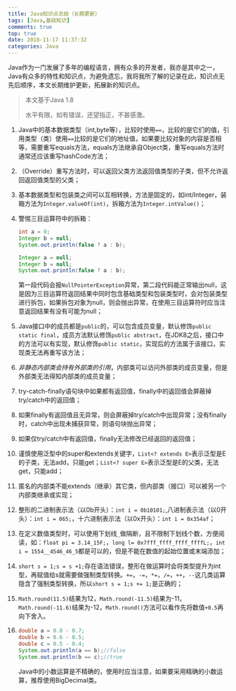 ```yaml
---
title: Java知识点总结（长期更新）
tags: [Java,基础知识]
comments: true
top: true
date: 2018-11-17 11:37:32
categories: Java
---
```


Java作为一门发展了多年的编程语言，拥有众多的开发者，我亦是其中之一，Java有众多的特性和知识点，为避免遗忘，我将我所了解的记录在此，知识点无先后顺序，本文长期维护更新，拓展新的知识点。

<!--more-->

> 本文基于Java 1.8
>
> 水平有限，如有错误，还望指正，不甚感激。

1. Java中的基本数据类型（int,byte等），比较时使用`==`，比较的是它们的值，引用类型（类）使用`==`比较的是它们的地址值，如果要比较对象的内容是否相等，需要重写equals方法，equals方法继承自Object类，重写equals方法时通常还应该重写hashCode方法；

2. （Override）重写方法时，可以返回父类方法返回值类型的子类，但不允许返回返回值类型的父类；

3. 基本数据类型和包装类之间可以互相转换，方法是固定的，如int/Integer，装箱方法为`Integer.valueOf(int)`，拆箱方法为`Integer.intValue()`；

4. 警惕三目运算符中的拆箱：

   ```java
   int a = 0;
   Integer b = null;
   System.out.println(false ? a : b);
   ```

   ```java
   Integer a = null;
   Integer b = null;
   System.out.println(false ? a : b);
   ```

   第一段代码会报`NullPointerException`异常，第二段代码能正常输出null，这是因为三目运算符返回结果中同时包含基础类型和包装类型时，会对包装类型进行拆包，如果拆包对象为null，则会抛出异常，在使用三目运算符时应当注意返回结果有没有可能为null；

5. Java接口中的成员都是`public`的，可以包含成员变量，默认修饰`public static final`，成员方法默认修饰`public abstract`，在JDK8之后，接口中的方法可以有实现，默认修饰`public static`，实现后的方法属于该接口，实现类无法再重写该方法；

6. *非静态内部类会持有外部类的引用*，内部类可以访问外部类的成员变量，但是外部类无法得知内部类的成员变量；

7. try-catch-finally语句块中如果都有返回值，finally中的返回值会屏蔽掉try/catch中的返回值；

8. 如果finally有返回值且无异常，则会屏蔽掉try/catch中出现异常；没有finally时，catch中出现未捕获异常，则语句块抛出异常；

9. 如果仅try/catch中有返回值，finally无法修改已经返回的返回值；

10. 谨慎使用泛型中的super和extends关键字，`List<? extends E>`表示泛型是E的子类，无法add，只能get；`List<? super E>`表示泛型是E的父类，无法get，只能add；

11. 匿名的内部类不能extends（继承）其它类，但内部类（接口）可以被另一个内部类继承或实现；

12. 整形的二进制表示法（以0b开头）：`int i = 0b10101;`,八进制表示法（以0开头）：`int i = 065;`，十六进制表示法（以0x开头）：`int i = 0x354af`；

13. 在定义数值类型时，可以使用下划线`_`做隔断，且不限制下划线个数，方便阅读，如：`float pi = 3.14_15F;`，`long l= 0x7fff_ffff_ffff_ffffL;`，`int i = 1554__4546_46_5`都是可以的，但是不能在数值的起始位置或末端添加；

14. `short s = 1;s = s +1;`存在语法错误，整形在做运算时会将类型提升为int型，再赋值给s就需要做强制类型转换。`+=`，`-=`，`*=`，`/=`，`++`，`--`这几类运算隐含了强制类型转换，所以`short s = 1;s += 1;`是正确的；

15. `Math.round(11.5)`结果为12，`Math.round(-11.5)`结果为-11，`Math.round(-11.6)`结果为-12，`Math.round()`方法可以看作先将数值`+0.5`再向下舍入。

16. ```java
    double a = 0.8 - 0.7;
    double b = 0.6 - 0.5;
    double c = 0.5 - 0.4;
    System.out.println(a == b);//false
    System.out.println(b == c);//true
    ```
    Java中的小数运算是不精确的，使用时应当注意，如果要采用精确的小数运算，推荐使用BigDecimal类。